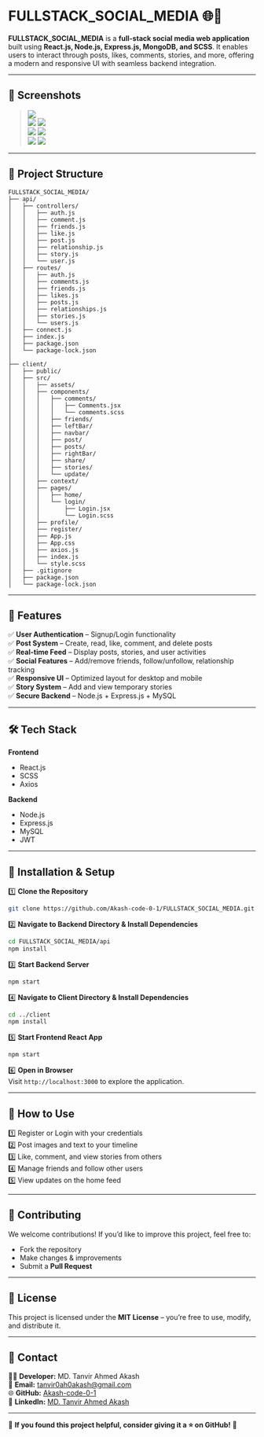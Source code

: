 # FULLSTACK_SOCIAL_MEDIA 🌐📱

**FULLSTACK_SOCIAL_MEDIA** is a **full-stack social media web application** built using **React.js, Node.js, Express.js, MongoDB, and SCSS**. It enables users to interact through posts, likes, comments, stories, and more, offering a modern and responsive UI with seamless backend integration.

---

## 📸 Screenshots

> ![](https://github.com/Akash-code-0-1/Complete-Social-Media-Web-Application/blob/main/client/src/assets/projectImages/1.PNG)  
> ![](https://github.com/Akash-code-0-1/Complete-Social-Media-Web-Application/blob/main/client/src/assets/projectImages/2.PNG)
> ![](https://github.com/Akash-code-0-1/Complete-Social-Media-Web-Application/blob/main/client/src/assets/projectImages/3.PNG)  
> ![](https://github.com/Akash-code-0-1/Complete-Social-Media-Web-Application/blob/main/client/src/assets/projectImages/4.PNG)
> ![](https://github.com/Akash-code-0-1/Complete-Social-Media-Web-Application/blob/main/client/src/assets/projectImages/5.PNG)  
> ![](https://github.com/Akash-code-0-1/Complete-Social-Media-Web-Application/blob/main/client/src/assets/projectImages/6.PNG)
> ![](https://github.com/Akash-code-0-1/Complete-Social-Media-Web-Application/blob/main/client/src/assets/projectImages/7.PNG)  

---

## 📂 Project Structure  

```
FULLSTACK_SOCIAL_MEDIA/
├── api/
│   ├── controllers/
│   │   ├── auth.js
│   │   ├── comment.js
│   │   ├── friends.js
│   │   ├── like.js
│   │   ├── post.js
│   │   ├── relationship.js
│   │   ├── story.js
│   │   └── user.js
│   ├── routes/
│   │   ├── auth.js
│   │   ├── comments.js
│   │   ├── friends.js
│   │   ├── likes.js
│   │   ├── posts.js
│   │   ├── relationships.js
│   │   ├── stories.js
│   │   └── users.js
│   ├── connect.js
│   ├── index.js
│   ├── package.json
│   └── package-lock.json
│
├── client/
│   ├── public/
│   ├── src/
│   │   ├── assets/
│   │   ├── components/
│   │   │   ├── comments/
│   │   │   │   ├── Comments.jsx
│   │   │   │   └── comments.scss
│   │   │   ├── friends/
│   │   │   ├── leftBar/
│   │   │   ├── navbar/
│   │   │   ├── post/
│   │   │   ├── posts/
│   │   │   ├── rightBar/
│   │   │   ├── share/
│   │   │   ├── stories/
│   │   │   └── update/
│   │   ├── context/
│   │   ├── pages/
│   │   │   ├── home/
│   │   │   └── login/
│   │   │       ├── Login.jsx
│   │   │       └── Login.scss
│   │   ├── profile/
│   │   ├── register/
│   │   ├── App.js
│   │   ├── App.css
│   │   ├── axios.js
│   │   ├── index.js
│   │   └── style.scss
│   ├── .gitignore
│   ├── package.json
│   └── package-lock.json
```

---

## 🚀 Features  

✅ **User Authentication** – Signup/Login functionality  
✅ **Post System** – Create, read, like, comment, and delete posts  
✅ **Real-time Feed** – Display posts, stories, and user activities  
✅ **Social Features** – Add/remove friends, follow/unfollow, relationship tracking  
✅ **Responsive UI** – Optimized layout for desktop and mobile  
✅ **Story System** – Add and view temporary stories  
✅ **Secure Backend** – Node.js + Express.js + MySQL

---

## 🛠️ Tech Stack  

**Frontend**  
- React.js  
- SCSS  
- Axios  

**Backend**  
- Node.js  
- Express.js  
- MySQL  
- JWT

---

## 💽 Installation & Setup  

1️⃣ **Clone the Repository**  
```bash
git clone https://github.com/Akash-code-0-1/FULLSTACK_SOCIAL_MEDIA.git
```

2️⃣ **Navigate to Backend Directory & Install Dependencies**  
```bash
cd FULLSTACK_SOCIAL_MEDIA/api
npm install
```

3️⃣ **Start Backend Server**  
```bash
npm start
```

4️⃣ **Navigate to Client Directory & Install Dependencies**  
```bash
cd ../client
npm install
```

5️⃣ **Start Frontend React App**  
```bash
npm start
```

6️⃣ **Open in Browser**  
Visit `http://localhost:3000` to explore the application.

---

## 📌 How to Use  

1️⃣ Register or Login with your credentials  
2️⃣ Post images and text to your timeline  
3️⃣ Like, comment, and view stories from others  
4️⃣ Manage friends and follow other users  
5️⃣ View updates on the home feed  

---

## 🎯 Contributing  

We welcome contributions! If you’d like to improve this project, feel free to:  
- Fork the repository  
- Make changes & improvements  
- Submit a **Pull Request**  

---

## 📝 License  

This project is licensed under the **MIT License** – you’re free to use, modify, and distribute it.

---

## 💌 Contact  

👨‍💻 **Developer:** MD. Tanvir Ahmed Akash  
📧 **Email:** tanvir0ah0akash@gmail.com  
🌐 **GitHub:** [Akash-code-0-1](https://github.com/Akash-code-0-1)  
💼 **LinkedIn:** [MD. Tanvir Ahmed Akash](https://www.linkedin.com/in/md-tanvir-ahmed-akash-8ba50b2b9/)  

---

🌟 **If you found this project helpful, consider giving it a ⭐ on GitHub!** 🚀